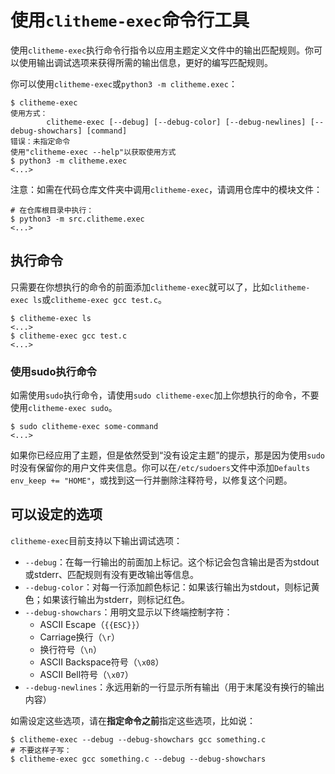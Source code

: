 # 使用`clitheme-exec`命令行工具

使用`clitheme-exec`执行命令行指令以应用主题定义文件中的输出匹配规则。你可以使用输出调试选项来获得所需的输出信息，更好的编写匹配规则。

你可以使用`clitheme-exec`或`python3 -m clitheme.exec`：

```plaintext
$ clitheme-exec
使用方式：
        clitheme-exec [--debug] [--debug-color] [--debug-newlines] [--debug-showchars] [command]
错误：未指定命令
使用"clitheme-exec --help"以获取使用方式
$ python3 -m clitheme.exec
<...>
```

注意：如需在代码仓库文件夹中调用`clitheme-exec`，请调用仓库中的模块文件：

```plaintext
# 在仓库根目录中执行：
$ python3 -m src.clitheme.exec
<...>
```

## 执行命令

只需要在你想执行的命令的前面添加`clitheme-exec`就可以了，比如`clitheme-exec ls`或`clitheme-exec gcc test.c`。

```plaintext
$ clitheme-exec ls
<...>
$ clitheme-exec gcc test.c
<...>
```

### 使用sudo执行命令

如需使用`sudo`执行命令，请使用`sudo clitheme-exec`加上你想执行的命令，不要使用`clitheme-exec sudo`。

```plaintext
$ sudo clitheme-exec some-command
<...>
```

如果你已经应用了主题，但是依然受到“没有设定主题”的提示，那是因为使用`sudo`时没有保留你的用户文件夹信息。你可以在`/etc/sudoers`文件中添加`Defaults env_keep += "HOME"`，或找到这一行并删除注释符号，以修复这个问题。

## 可以设定的选项

`clitheme-exec`目前支持以下输出调试选项：

- `--debug`：在每一行输出的前面加上标记。这个标记会包含输出是否为stdout或stderr、匹配规则有没有更改输出等信息。
- `--debug-color`：对每一行添加颜色标记：如果该行输出为stdout，则标记黄色；如果该行输出为stderr，则标记红色。
- `--debug-showchars`：用明文显示以下终端控制字符：
    - ASCII Escape（`{{ESC}}`）
    - Carriage换行（`\r`）
    - 换行符号（`\n`）
    - ASCII Backspace符号（`\x08`）
    - ASCII Bell符号（`\x07`）
- `--debug-newlines`：永远用新的一行显示所有输出（用于末尾没有换行的输出内容）

如需设定这些选项，请在**指定命令之前**指定这些选项，比如说：

```plaintext
$ clitheme-exec --debug --debug-showchars gcc something.c
# 不要这样子写：
$ clitheme-exec gcc something.c --debug --debug-showchars
```